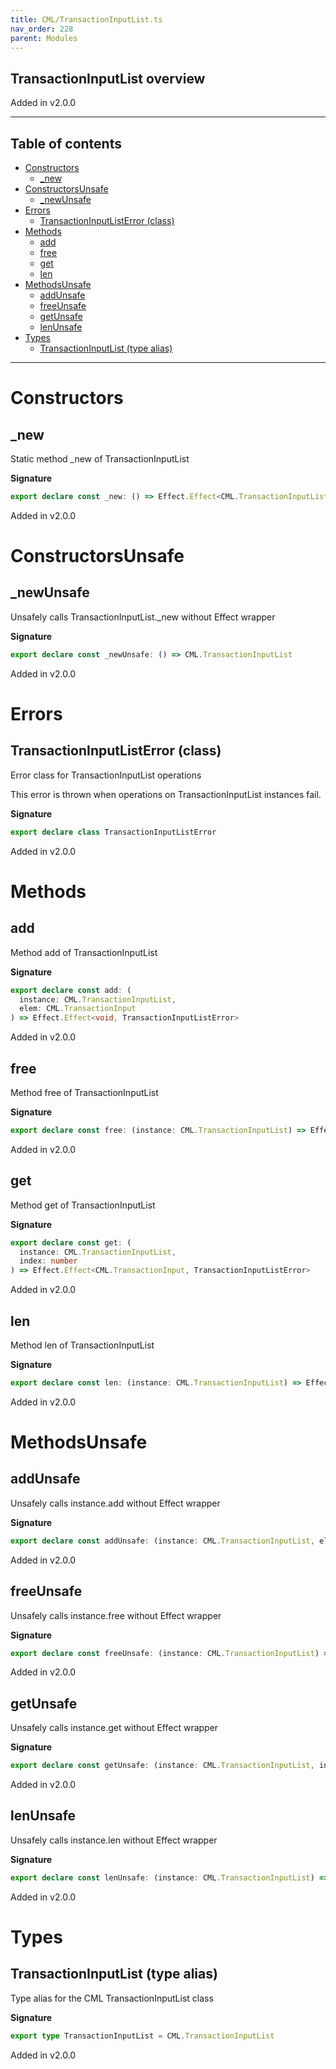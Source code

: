 ```yaml
---
title: CML/TransactionInputList.ts
nav_order: 228
parent: Modules
---
```


## TransactionInputList overview

Added in v2.0.0

---

<h2 class="text-delta">Table of contents</h2>

- [Constructors](#constructors)
  - [\_new](#_new)
- [ConstructorsUnsafe](#constructorsunsafe)
  - [\_newUnsafe](#_newunsafe)
- [Errors](#errors)
  - [TransactionInputListError (class)](#transactioninputlisterror-class)
- [Methods](#methods)
  - [add](#add)
  - [free](#free)
  - [get](#get)
  - [len](#len)
- [MethodsUnsafe](#methodsunsafe)
  - [addUnsafe](#addunsafe)
  - [freeUnsafe](#freeunsafe)
  - [getUnsafe](#getunsafe)
  - [lenUnsafe](#lenunsafe)
- [Types](#types)
  - [TransactionInputList (type alias)](#transactioninputlist-type-alias)

---

# Constructors

## \_new

Static method \_new of TransactionInputList

**Signature**

```ts
export declare const _new: () => Effect.Effect<CML.TransactionInputList, TransactionInputListError>
```

Added in v2.0.0

# ConstructorsUnsafe

## \_newUnsafe

Unsafely calls TransactionInputList.\_new without Effect wrapper

**Signature**

```ts
export declare const _newUnsafe: () => CML.TransactionInputList
```

Added in v2.0.0

# Errors

## TransactionInputListError (class)

Error class for TransactionInputList operations

This error is thrown when operations on TransactionInputList instances fail.

**Signature**

```ts
export declare class TransactionInputListError
```

Added in v2.0.0

# Methods

## add

Method add of TransactionInputList

**Signature**

```ts
export declare const add: (
  instance: CML.TransactionInputList,
  elem: CML.TransactionInput
) => Effect.Effect<void, TransactionInputListError>
```

Added in v2.0.0

## free

Method free of TransactionInputList

**Signature**

```ts
export declare const free: (instance: CML.TransactionInputList) => Effect.Effect<void, TransactionInputListError>
```

Added in v2.0.0

## get

Method get of TransactionInputList

**Signature**

```ts
export declare const get: (
  instance: CML.TransactionInputList,
  index: number
) => Effect.Effect<CML.TransactionInput, TransactionInputListError>
```

Added in v2.0.0

## len

Method len of TransactionInputList

**Signature**

```ts
export declare const len: (instance: CML.TransactionInputList) => Effect.Effect<number, TransactionInputListError>
```

Added in v2.0.0

# MethodsUnsafe

## addUnsafe

Unsafely calls instance.add without Effect wrapper

**Signature**

```ts
export declare const addUnsafe: (instance: CML.TransactionInputList, elem: CML.TransactionInput) => void
```

Added in v2.0.0

## freeUnsafe

Unsafely calls instance.free without Effect wrapper

**Signature**

```ts
export declare const freeUnsafe: (instance: CML.TransactionInputList) => void
```

Added in v2.0.0

## getUnsafe

Unsafely calls instance.get without Effect wrapper

**Signature**

```ts
export declare const getUnsafe: (instance: CML.TransactionInputList, index: number) => CML.TransactionInput
```

Added in v2.0.0

## lenUnsafe

Unsafely calls instance.len without Effect wrapper

**Signature**

```ts
export declare const lenUnsafe: (instance: CML.TransactionInputList) => number
```

Added in v2.0.0

# Types

## TransactionInputList (type alias)

Type alias for the CML TransactionInputList class

**Signature**

```ts
export type TransactionInputList = CML.TransactionInputList
```

Added in v2.0.0
